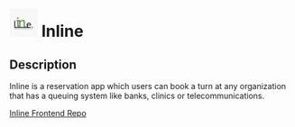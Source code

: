 [comment]: <> (![Inline Logo][logo])

# <img src="https://raw.githubusercontent.com/Mgahed/inline-backend/master/public/images/logo/inline.jpg" width="50px" alt="Inline Logo"/> Inline


## Description
Inline is a reservation app which users can book a turn at any organization that has a queuing system like banks, clinics or telecommunications.

[Inline Frontend Repo](https://github.com/husseinhesham24/inline)

[logo]: https://raw.githubusercontent.com/Mgahed/inline-backend/master/public/images/logo/inline.jpg "Inline"
